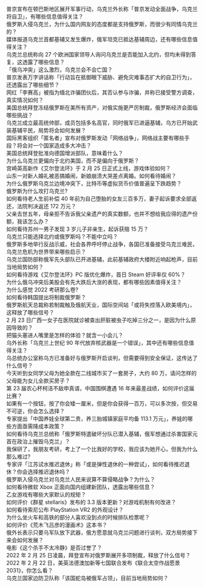 普京宣布在顿巴斯地区展开军事行动，乌克兰外长称「普京发动全面战争，乌克兰将自卫」，有哪些信息值得关注？  
俄罗斯入侵乌克兰，为什么国内网友的态度都是支持俄罗斯，而很少有同情乌克兰的？  
媒体报道乌克兰首都基辅又发生爆炸，俄军坦克已抵达基辅周边，还有哪些信息值得关注？  
乌克兰总统称向 27 个欧洲国家领导人询问乌克兰是否能加入北约，但均未得到答复，这透露了哪些信息？  
「俄乌冲突」这么激烈，乌克兰会不会亡国？  
普京发表万字讲话称「行动旨在抵御眼下威胁、避免灾难事态扩大的自卫行为」，还透露出了哪些细节？  
网红「李赛高」被指为缅北诈骗团伙后，其否认参与诈骗，并称已接受警方调查，真实情况如何？  
美国总统拜登冻结俄罗斯在美所有资产，对俄实施更严厉制裁，俄罗斯经济会面临哪些挑战？  
乌克兰成立最高统帅部，成员包括多名高官，同时俄军已进逼基辅，乌方已开始武装基辅平民，局势将会如何发展？  
国际黑客组织「匿名者」宣布对俄罗斯发动「网络战争」，网络战主要有哪些手段？将会对一个国家造成多大冲击？  
美国总统拜登批准向德国增派部队，意味着什么？  
为什么乌克兰更偏向于北约美国，而不是偏向于俄罗斯？  
宫崎英高新作《艾尔登法环》于 2 月 25 日正式上线，游戏体验如何？  
山东一对新人婚礼被恶搞婚闹，新娘崩溃大哭差点离婚。如何看待婚闹？  
为什么俄罗斯乌克兰边境冲突下，比特币等虚拟货币价值普遍呈下跌趋势？  
俄罗斯为什么攻打乌克兰?  
如何看待老人生前补偿 40 年前为自己堕胎的女友三百多万，妻子起诉要求全部返还，法院判决返还 172 万元？  
父亲去世五年，母亲拒不告诉我父亲遗产的真实数额，也并不想给我应得的遗产份额，我该怎么办？  
如何看待苏州一男子发现 3 岁儿子非亲生，起诉获赔 15 万？  
乌克兰只能选择北约或俄罗斯吗？不能中立吗？  
俄罗斯多地举行反战示威，社会各界呼吁停止战争，各国已准备接受乌克兰难民，乌克兰危机为世界带来哪些启示？  
乌克兰国防部称俄军先头部队已开进基辅，此前基辅政府大楼附近响起枪声，目前当地局势如何？  
如何看待游戏《艾尔登法环》PC 版优化爆炸，首日 Steam 好评率仅 60%？  
为什么俄乌冲突后美股会有先大跌后大涨的表现，都有哪些因素值得关注？  
为什么感觉 2022 考研那么卷?  
如何看待韩国提出将制裁俄罗斯？  
俄罗斯航天总裁称若制裁触及俄航天业，国际空间站「或将失控落入欧美境内」，这释放了哪些信号？  
2 月 23 日广西一女子在医院就诊被查出肝脏被虫子吃掉三分之一，是因为什么原因导致的？  
把猫头塞进人嘴里是怎样的体验？就含一小会儿？  
乌外长称「乌克兰上世纪 90 年代放弃核武器是一个错误」，其中还有哪些信息值得关注？  
乌总统办公室称乌方已准备好与俄罗斯开启谈判，但需要得到安全保证，这传达了什么信号？  
今天听到女同学父母为她全款在二线城市买了一套房子，大约 80 万，请问怎样的父母能为女儿全款买房子？  
第 23 届农心杯柯洁不敌申真谞，中国围棋遭遇 16 年来最差战绩，如何评价这届比赛？  
如果有一个按钮，按了你会矮一厘米，但是你会获得一百万，可以多次按，但交易不可逆，你会怎么选择？  
专家提出「中国养娃全球第二贵，养三胎城镇家庭平均备 113.1 万元」，养娃的哪些方面亟需降成本政策？  
如何看待乌克兰总统称「俄罗斯特遣破坏分队已潜入基辅，俄军想通过杀害国家元首在政治上摧毁乌克兰」？  
我保研了，我朋友考研，考上了一个比我好的学校，我应该为她开心，但我为什么那么难过?  
专家评「江苏试水推迟退休」称「或是弹性退休的一种尝试」，如何看待推迟退休？你会选择推迟退休吗？  
俄罗斯入侵乌克兰对乌克兰人民来说算不算侵略战争？为什么？  
如何看待微软 Xbox 正面向国内组建新团队，透露出哪些信息？  
乙女游戏有哪些大家默认的规矩？  
如何评价《群星 stellaris》发布的 3.3 版本更新？对游戏机制有何改进？  
如何看待索尼公布 PlayStation VR2 的外观设计？  
为什么坐火车和高铁的部分人喜欢没到点的时候排队检票呢？  
如何评价《荒木飞吕彦的漫画术》这本书？  
俄外长表示只要乌军队放下武器，俄方愿意就乌克兰问题进行谈判，双方局势接下来会如何发展？  
电影《这个杀手不太冷静》是否过誉了？  
2022 年 2 月 25 日凌晨，拜登宣布对俄罗斯展开多项制裁，释放了什么信号？  
2022 年 2 月 22 日，美英法德澳加新等七国联合发布《联合太空作战愿景 2031》，你怎么看？  
乌克兰国家边防卫队称「该国蛇岛被俄军占领」，目前当地局势如何？  

